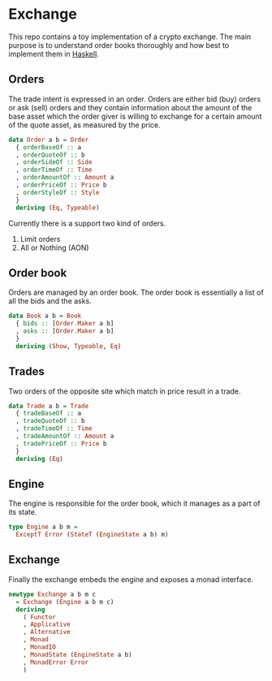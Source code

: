 # Exchange

This repo contains a toy implementation of a crypto exchange. The main purpose is to understand order books thoroughly and how best to implement them in [Haskell](https://www.haskell.org).

## Orders

The trade intent is expressed in an order. Orders are either bid (buy) orders or ask (sell) orders and they contain information about the amount of the base asset which the order giver is willing to exchange for a certain amount of the quote asset, as measured by the price.

~~~haskell
data Order a b = Order
  { orderBaseOf :: a
  , orderQuoteOf :: b
  , orderSideOf :: Side
  , orderTimeOf :: Time
  , orderAmountOf :: Amount a
  , orderPriceOf :: Price b
  , orderStyleOf :: Style
  }
  deriving (Eq, Typeable)
~~~

Currently there is a support two kind of orders.

1. Limit orders
2. All or Nothing (AON)

## Order book

Orders are managed by an order book. The order book is essentially a list of all the bids and the asks.

~~~haskell
data Book a b = Book
  { bids :: [Order.Maker a b]
  , asks :: [Order.Maker a b]
  }
  deriving (Show, Typeable, Eq)
~~~

## Trades

Two orders of the opposite site which match in price result in a trade.

~~~haskell
data Trade a b = Trade
  { tradeBaseOf :: a
  , tradeQuoteOf :: b
  , tradeTimeOf :: Time
  , tradeAmountOf :: Amount a
  , tradePriceOf :: Price b
  }
  deriving (Eq)

~~~

## Engine

The engine is responsible for the order book, which it manages as a part of its state.

~~~haskell
type Engine a b m =
  ExceptT Error (StateT (EngineState a b) m)
~~~

## Exchange

Finally the exchange embeds the engine and exposes a monad interface.

~~~haskell
newtype Exchange a b m c
  = Exchange (Engine a b m c)
  deriving
    ( Functor
    , Applicative
    , Alternative
    , Monad
    , MonadIO
    , MonadState (EngineState a b)
    , MonadError Error
    )
~~~
